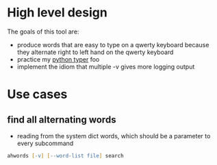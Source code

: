 # High level design

The goals of this tool are:
- produce words that are easy to type on a qwerty keyboard because they alternate right to left hand on the qwerty keyboard
- practice my [python typer](https://typer.tiangolo.com/) foo
- implement the idiom that multiple -v gives more logging output

# Use cases

## find all alternating words
- reading from the system dict words, which should be a parameter to every subcommand

```zsh
ahwords [-v] [--word-list file] search
```
